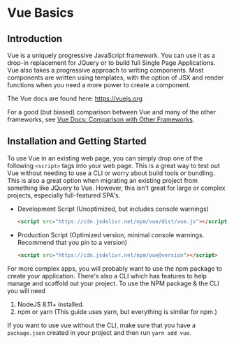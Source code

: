 # Vue Basics

## Introduction
Vue is a uniquely progressive JavaScript framework. You can use it as a drop-in replacement for JQuery or to build full Single Page Applications. Vue also takes a progressive approach to writing components. Most components are written using templates, with the option of JSX and render functions when you need a more power to create a component.

The Vue docs are found here: https://vuejs.org

For a good (but biased) comparison between Vue and many of the other frameworks, see [Vue Docs: Comparison with Other Frameworks](https://vuejs.org/v2/guide/comparison.html). 

## Installation and Getting Started
To use Vue in an existing web page, you can simply drop one of the following `<script>` tags into your web page. This is a great way to test out Vue without needing to use a CLI or worry about build tools or bundling. This is also a great option when migrating an existing project from something like JQuery to Vue. However, this isn't great for large or complex projects, especially full-featured SPA's. 

- Development Script (Unoptimized, but includes console warnings)
    ```html
    <script src="https://cdn.jsdelivr.net/npm/vue/dist/vue.js"></script>
    ```
- Production Script (Optimized version, minimal console warnings. Recommend that you pin to a version)
    ```html
    <script src="https://cdn.jsdelivr.net/npm/vue@version"></script>
    ```
For more complex apps, you will probably want to use the npm package to create your application. There's also a CLI which has features to help manage and scaffold out your project. To use the NPM package & the CLI you will need 
1. NodeJS 8.11+ installed. 
2. npm or yarn (This guide uses yarn, but everything is similar for npm.)

If you want to use vue without the CLI, make sure that you have a `package.json` created in your project and then run `yarn add vue`. 

